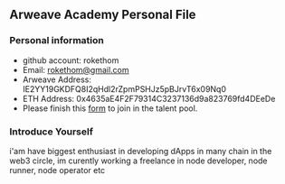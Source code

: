 ## Arweave Academy Personal File

### Personal information

- github account: rokethom
- Email: rokethom@gmail.com
- Arweave Address: IE2YY19GKDFQ8I2qHdl2rZpmPSHJz5pBJrvT6x09Nq0
- ETH Address: 0x4635aE4F2F79314C3237136d9a823769fd4DEeDe
- Please finish this [form](https://docs.google.com/forms/d/e/1FAIpQLSfWA5fIIcBgmRppm3jNz5vmf9Mai_QMVil-2pO4r7YKn_Zhtw/viewform?usp=sf_link) to join in the talent pool.

### Introduce Yourself
 i'am have biggest enthusiast in developing dApps in many chain in the web3 circle, im curently working a freelance in node developer, node runner, node operator etc
